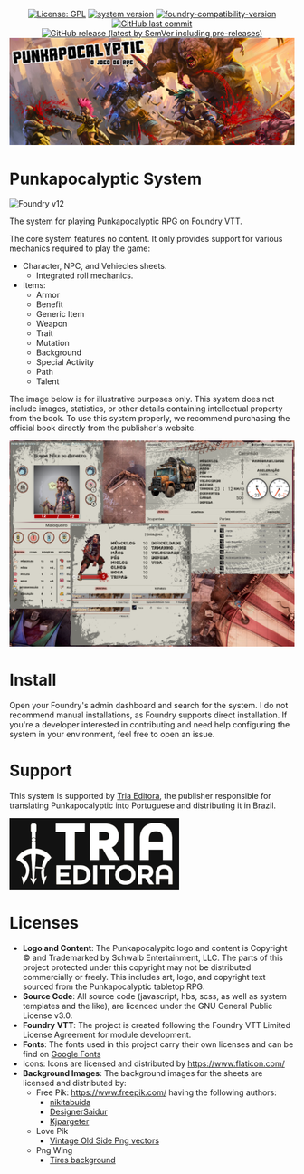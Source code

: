 <p align="center">
  <a href="https://github.com/piecesofcodecom/punkapocalyptic/blob/main/LICENSE" target="_blank">
    <img alt="License: GPL" src="https://img.shields.io/badge/license-GPL--3.0-red?style=flat-square&label=License"/></a>
  <a href="https://github.com/piecesofcodecom/punkapocalyptic/releases/latest" target="_blank"><img alt="system version" src="https://img.shields.io/badge/dynamic/json.svg?url=https%3A%2F%2Fraw.githubusercontent.com%2Fpiecesofcodecom%2Fpunkapocalyptic%2Fmain%2Fsystem.json&label=Version&query=$.version&colorB=blue&style=flat-square"/></a>
  <a href="https://foundryvtt.com" target="_blank">
    <img src="https://img.shields.io/badge/dynamic/json.svg?url=https%3A%2F%2Fraw.githubusercontent.com%2Fpiecesofcodecom%2Fpunkapocalyptic%2Fmain%2Fsystem.json&label=Foundry&query=$.compatibility.verified&colorB=blue&style=flat-square" alt="foundry-compatibility-version"/></a>
  <a href="https://github.com/piecesofcodecom/punkapocalyptic/graphs/commit-activity" target="_blank"><img alt="GitHub last commit" src="https://img.shields.io/github/last-commit/piecesofcodecom/punkapocalyptic?style=flat-square&color=purple&label=Last%20commit"></a>
 <a href="https://github.com/piecesofcodecom/punkapocalyptic/releases/latest/" target="_blank"><img alt="GitHub release (latest by SemVer including pre-releases)" src="https://img.shields.io/badge/dynamic/json?color=red&label=Downloads&query=$.assets.0.download_count&url=https%3A%2F%2Fapi.github.com%2Frepos%2Fpiecesofcodecom%2Fpunkapocalyptic%2Freleases%2Flatest&style=flat-square"></a>
  <br/>
  <img src="https://github.com/piecesofcodecom/punkapocalyptic/blob/main/README/banner-punk.png" alt="Logo" style="max-width:100%;" />
</p>

# Punkapocalyptic System

![Foundry v12](https://img.shields.io/badge/foundry-v12-green)

The system for playing Punkapocalyptic RPG on Foundry VTT.

The core system features no content. It only provides support for various mechanics required to play the game:
- Character, NPC, and Vehiecles sheets.
  - Integrated roll mechanics.
- Items:
  - Armor
  - Benefit
  - Generic Item
  - Weapon
  - Trait
  - Mutation
  - Background
  - Special Activity
  - Path
  - Talent

The image below is for illustrative purposes only. This system does not include images, statistics, or other details containing intellectual property from the book. To use this system properly, we recommend purchasing the official book directly from the publisher's website.

![System sheets](README/sheets.png)
# Install 
Open your Foundry's admin dashboard and search for the system. I do not recommend manual installations, as Foundry supports direct installation. If you're a developer interested in contributing and need help configuring the system in your environment, feel free to open an issue.

# Support
This system is supported by [Tria Editora](https://triaeditora.com.br/), the publisher responsible for translating Punkapocalyptic into Portuguese and distributing it in Brazil.

![Tria Editora](README/triaeditora.png)

# Licenses
- **Logo and Content**: The Punkapocalypitc logo and content is Copyright © and Trademarked by Schwalb Entertainment, LLC. The parts of this project protected under this copyright may not be distributed commercially or freely. This includes art, logo, and copyright text sourced from the Punkapocalyptic tabletop RPG.
- **Source Code**: All source code (javascript, hbs, scss, as well as system templates and the like), are licenced under the GNU General Public License v3.0.
- **Foundry VTT**: The project is created following the Foundry VTT Limited License Agreement for module development.
- **Fonts**: The fonts used in this project carry their own licenses and can be find on [Google Fonts](fonts.googleapis.com)
- Icons: Icons are licensed and distributed by https://www.flaticon.com/
- **Background Images**: The background images for the sheets are licensed and distributed by:
  - Free Pik: https://www.freepik.com/ having the following authors:
    - [nikitabuida](https://www.freepik.com/author/nikitabuida)
    - [DesignerSaidur](https://www.freepik.com/author/designersaidur)
    - [Kjpargeter](http://www.freepik.com/Kjpargeter)
  - Love Pik
    - [Vintage Old Side Png vectors](https://lovepik.com/images/png-vintage-old-side.html)
  - Png Wing
    - [Tires background](https://www.pngwing.com/en/free-png-aohsz)



 
